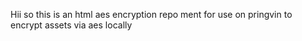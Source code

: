 Hii so this is an html aes encryption repo ment for use on pringvin to encrypt assets via aes locally
